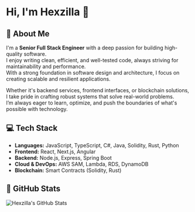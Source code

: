 # Hi, I'm Hexzilla 👋

## 🚀 About Me  
I'm a **Senior Full Stack Engineer** with a deep passion for building high-quality software.  
I enjoy writing clean, efficient, and well-tested code, always striving for maintainability and performance.  
With a strong foundation in software design and architecture, I focus on creating scalable and resilient applications.  

Whether it's backend services, frontend interfaces, or blockchain solutions,  
I take pride in crafting robust systems that solve real-world problems.  
I’m always eager to learn, optimize, and push the boundaries of what's possible with technology.

## 💻 Tech Stack
- **Languages:** JavaScript, TypeScript, C#, Java, Solidity, Rust, Python 
- **Frontend:** React, Next.js, Angular  
- **Backend:** Node.js, Express, Spring Boot  
- **Cloud & DevOps:** AWS SAM, Lambda, RDS, DynamoDB  
- **Blockchain:** Smart Contracts (Solidity, Rust)  

## 📌 GitHub Stats
![Hexzilla's GitHub Stats](https://github-readme-stats.vercel.app/api?username=Hexzilla&show_icons=true&theme=radical)
